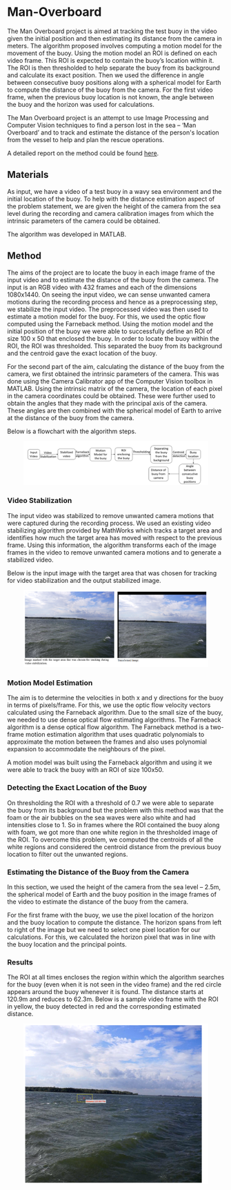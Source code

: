 # Man-Overboard

The Man Overboard project is aimed at tracking the test buoy in the video given the initial position and then estimating its distance from the camera in meters. The algorithm proposed involves computing a motion model for the movement of the buoy. Using the motion model an ROI is defined on each video frame. This ROI is expected to contain the buoy’s location within it. The ROI is then thresholded to help separate the buoy from its background and calculate its exact position. Then we used the difference in angle between consecutive buoy positions along with a spherical model for Earth to compute the distance of the buoy from the camera. For the first video frame, when the previous buoy location is not known, the angle between the buoy and the horizon was used for calculations.

The Man Overboard project is an attempt to use Image Processing and Computer Vision techniques to find a person lost in the sea – ‘Man Overboard’ and to track and estimate the distance of the person's location from the vessel to help and plan the rescue operations. 

A detailed report on the method could be found [here](https://github.com/aishwaryamuthuvel/Man-Overboard/blob/main/Man%20Overboard%20group%2018.pdf).

## Materials

As input, we have a video of a test buoy in a wavy sea environment and the initial location of the buoy. 
To help with the distance estimation aspect of the problem statement, we are given the height of the camera from the sea level during the recording and camera calibration images from which the intrinsic parameters of the camera could be obtained.

The algorithm was developed in MATLAB. 

## Method
The aims of the project are to locate the buoy in each image frame of the input video and to estimate the distance of the buoy from the camera.
The input is an RGB video with 432 frames and each of the dimensions 1080x1440. On seeing the input video, we can sense unwanted camera motions during the recording process and hence as a preprocessing step, we stabilize the input video. The preprocessed video was then used to estimate a motion model for the buoy. For this, we used the optic flow computed using the Farneback method. Using the motion model and the initial position of the buoy we were able to successfully define an ROI of size 100 x 50 that enclosed the buoy. In order to locate the buoy within the ROI, the ROI was thresholded. This separated the buoy from its background and the centroid gave the exact location of the buoy. 

For the second part of the aim, calculating the distance of the buoy from the camera, we first obtained the intrinsic parameters of the camera. This was done using the Camera Calibrator app of the Computer Vision toolbox in MATLAB. Using the intrinsic matrix of the camera, the location of each pixel in the camera coordinates could be obtained. These were further used to obtain the angles that they made with the principal axis of the camera. These angles are then combined with the spherical model of Earth to arrive at the distance of the buoy from the camera.

Below is a flowchart with the algorithm steps. 

<p align="center">
<img src="https://github.com/aishwaryamuthuvel/Man-Overboard/blob/main/Images/flowchat.png" width=85% height=75% />
</p>


### Video Stabilization
The input video was stabilized to remove unwanted camera motions that were captured during the recording process. We used an existing video stabilizing algorithm provided by MathWorks which tracks a target area and identifies how much the target area has moved with respect to the previous frame. Using this information, the algorithm transforms each of the image frames in the video to remove unwanted camera motions and to generate a stabilized video. 

Below is the input image with the target area that was chosen for tracking for video stabilization and the output stabilized image.
<p align="center">
<img src="https://github.com/aishwaryamuthuvel/Man-Overboard/blob/main/Images/videostabilization.png" width=85% height=75% />
</p>

### Motion Model Estimation

The aim is to determine the velocities in both x and y directions for the buoy in terms of pixels/frame. For this, we use the optic flow velocity vectors calculated using the Farneback algorithm. Due to the small size of the buoy, we needed to use dense optical flow estimating algorithms. The Farneback algorithm is a dense optical flow algorithm. The Farneback method is a two-frame motion estimation algorithm that uses quadratic polynomials to approximate the motion between the frames and also uses polynomial expansion to accommodate the neighbours of the pixel. 

A motion model was built using the Farneback algorithm and using it we were able to track the buoy with an ROI of size 100x50. 

### Detecting the Exact Location of the Buoy

On thresholding the ROI with a threshold of 0.7 we were able to separate the buoy from its background but the problem with this method was that the foam or the air bubbles on the sea waves were also white and had intensities close to 1. So in frames where the ROI contained the buoy along with foam, we got more than one white region in the thresholded image of the ROI. To overcome this problem, we computed the centroids of all the white regions and considered the centroid distance from the previous buoy location to filter out the unwanted regions.

### Estimating the Distance of the Buoy from the Camera

In this section, we used the height of the camera from the sea level – 2.5m, the spherical model of Earth and the buoy position in the image frames of the video to estimate the distance of the buoy from the camera.
	
For the first frame with the buoy, we use the pixel location of the horizon and the buoy location to compute the distance. The horizon spans from left to right of the image but we need to select one pixel location for our calculations. For this, we calculated the horizon pixel that was in line with the buoy location and the principal points. 

### Results

The ROI at all times encloses the region within which the algorithm searches for the buoy (even when it is not seen in the video frame) and the red circle appears around the buoy whenever it is found. The distance starts at 120.9m and reduces to 62.3m. Below is a sample video frame with the ROI in yellow, the buoy detected in red and the corresponding estimated distance.

<p align="center">
<img src="https://github.com/aishwaryamuthuvel/Man-Overboard/blob/main/Images/Output.png" width=85% height=75% />
</p>












